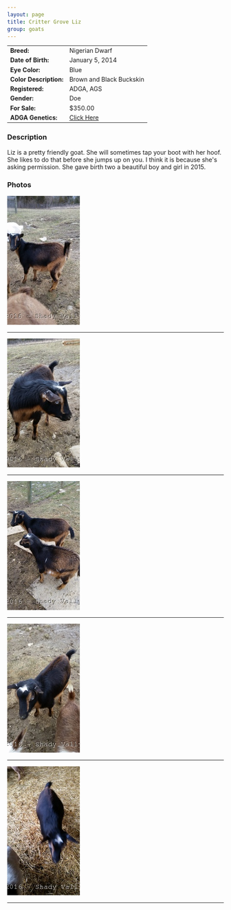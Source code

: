 ```yaml
---
layout: page
title: Critter Grove Liz
group: goats
---
```


| | |
|:---|:---
|**Breed:**|Nigerian Dwarf
|**Date of Birth:**|January 5, 2014
|**Eye Color:**|Blue
|**Color Description:**|Brown and Black Buckskin
|**Registered:**|ADGA, AGS
|**Gender:**|Doe
|**For Sale:**|$350.00
|**ADGA Genetics:**|[Click Here](http://www.adgagenetics.org/GoatDetail.aspx?RegNumber=D001671698)
### Description

Liz is a pretty friendly goat. She will sometimes tap your boot with her hoof. She likes to do that before she jumps up on you. I think it is because she's asking permission. She gave birth two a beautiful boy and girl in 2015.

### Photos

<img src="/images/goats/Liz/1.jpg" alt="Image of Amigo" class="pic"/>
<hr>
<img src="/images/goats/Liz/2.jpg" alt="Image of Amigo" class="pic"/>
<hr>
<img src="/images/goats/Liz/3.jpg" alt="Image of Amigo" class="pic"/>
<hr>
<img src="/images/goats/Liz/4.jpg" alt="Image of Amigo" class="pic"/>
<hr>
<img src="/images/goats/Liz/5.jpg" alt="Image of Amigo" class="pic"/>
<hr>


